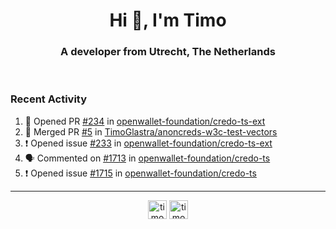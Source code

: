 <h1 align="center">Hi 👋, I'm Timo</h1>
<h3 align="center">A developer from Utrecht, The Netherlands</h3>
<br/>
<!-- https://github.com/rahuldkjain/github-profile-readme-generator --!>

<!--  <p align="left"><img src="https://github-readme-stats.vercel.app/api?username=timoglastra&show_icons=true&count_private=true&" alt="timoglastra" /></p> --!>

<!--
Github language stats
<p align="left"><img src="https://github-readme-stats.vercel.app/api/top-langs/?username=timoglastra&layout=compact" alt="timoglastra" /><p>
-->

<!-- Codestats language stats -->
<!-- <p align="left"><img src="https://codestats-readme.vercel.app/api/top-langs/?username=timoglastra&layout=compact&language_count=12" alt="timoglastra" /><p>    --!>
  
<h3>Recent Activity</h3>

<!--START_SECTION:activity-->
1. 💪 Opened PR [#234](https://github.com/openwallet-foundation/credo-ts-ext/pull/234) in [openwallet-foundation/credo-ts-ext](https://github.com/openwallet-foundation/credo-ts-ext)
2. 🎉 Merged PR [#5](https://github.com/TimoGlastra/anoncreds-w3c-test-vectors/pull/5) in [TimoGlastra/anoncreds-w3c-test-vectors](https://github.com/TimoGlastra/anoncreds-w3c-test-vectors)
3. ❗ Opened issue [#233](https://github.com/openwallet-foundation/credo-ts-ext/issues/233) in [openwallet-foundation/credo-ts-ext](https://github.com/openwallet-foundation/credo-ts-ext)
4. 🗣 Commented on [#1713](https://github.com/openwallet-foundation/credo-ts/pull/1713#issuecomment-1916283420) in [openwallet-foundation/credo-ts](https://github.com/openwallet-foundation/credo-ts)
5. ❗ Opened issue [#1715](https://github.com/openwallet-foundation/credo-ts/issues/1715) in [openwallet-foundation/credo-ts](https://github.com/openwallet-foundation/credo-ts)
<!--END_SECTION:activity-->

---

<p align="center">
<a href="https://twitter.com/timoglastra" target="blank"><img align="center" src="https://cdn.jsdelivr.net/npm/simple-icons@3.0.1/icons/twitter.svg" alt="timoglastra" height="30" width="30" /></a>
<a href="https://linkedin.com/in/timoglastra" target="blank"><img align="center" src="https://cdn.jsdelivr.net/npm/simple-icons@3.0.1/icons/linkedin.svg" alt="timoglastra" height="30" width="30" /></a>
</p>



